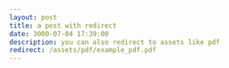 ```yaml
---
layout: post
title: a post with redirect
date: 3000-07-04 17:39:00
description: you can also redirect to assets like pdf
redirect: /assets/pdf/example_pdf.pdf
---
```

